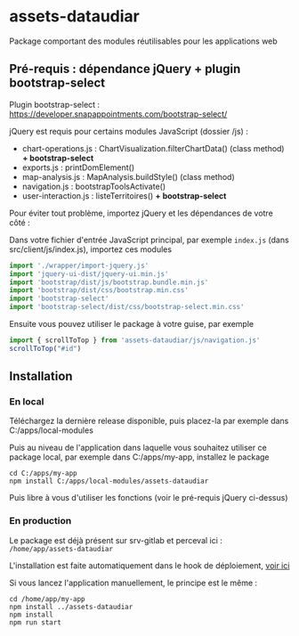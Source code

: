 # assets-dataudiar

Package comportant des modules réutilisables pour les applications web

## Pré-requis : dépendance jQuery + plugin bootstrap-select

Plugin bootstrap-select : https://developer.snapappointments.com/bootstrap-select/

jQuery est requis pour certains modules JavaScript (dossier /js) : 
- chart-operations.js : ChartVisualization.filterChartData() (class method) **+ bootstrap-select**
- exports.js : printDomElement()
- map-analysis.js : MapAnalysis.buildStyle() (class method)
- navigation.js : bootstrapToolsActivate()
- user-interaction.js : listeTerritoires() **+ bootstrap-select**

Pour éviter tout problème, importez jQuery et les dépendances de votre côté :

Dans votre fichier d'entrée JavaScript principal, par exemple `index.js` (dans src/client/js/index.js), importez ces modules

```js
import './wrapper/import-jquery.js'
import 'jquery-ui-dist/jquery-ui.min.js'
import 'bootstrap/dist/js/bootstrap.bundle.min.js'
import 'bootstrap/dist/css/bootstrap.min.css'
import 'bootstrap-select'
import 'bootstrap-select/dist/css/bootstrap-select.min.css'
```

Ensuite vous pouvez utiliser le package à votre guise, par exemple

```js
import { scrollToTop } from 'assets-dataudiar/js/navigation.js'
scrollToTop("#id")
```

## Installation

### En local

Téléchargez la dernière release disponible, puis placez-la par exemple dans C:/apps/local-modules

Puis au niveau de l'application dans laquelle vous souhaitez utiliser ce package local, par exemple dans C:/apps/my-app, installez le package

```
cd C:/apps/my-app
npm install C:/apps/local-modules/assets-dataudiar
```

Puis libre à vous d'utiliser les fonctions (voir le pré-requis jQuery ci-dessus)

### En production

Le package est déjà présent sur srv-gitlab et perceval ici : `/home/app/assets-dataudiar`

L'installation est faite automatiquement dans le hook de déploiement, [voir ici](http://srv-gitlab.audiar.net/rfroger/global-documentation/-/blob/master/git_deployment.md#mise-en-place-dun-hook-post-receive)

Si vous lancez l'application manuellement, le principe est le même :

```
cd /home/app/my-app
npm install ../assets-dataudiar
npm install
npm run start
```